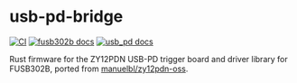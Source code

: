 # usb-pd-bridge

[![CI](https://github.com/fmckeogh/usb-pd-bridge/actions/workflows/build.yml/badge.svg)](https://github.com/fmckeogh/usb-pd-bridge/actions/workflows/build.yml)
[![fusb302b docs](https://img.shields.io/badge/docs-fusb302b-blue)](https://fmckeogh.github.io/usb-pd-bridge/fusb302b/)
[![usb_pd docs](https://img.shields.io/badge/docs-usb_pd-blue)](https://fmckeogh.github.io/usb-pd-bridge/usb_pd/)

Rust firmware for the ZY12PDN USB-PD trigger board and driver library for FUSB302B, ported from [manuelbl/zy12pdn-oss](https://github.com/manuelbl/zy12pdn-oss).
